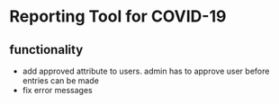 # Reporting Tool for COVID-19

## functionality

- add approved attribute to users. admin has to approve user before entries can be made
- fix error messages
